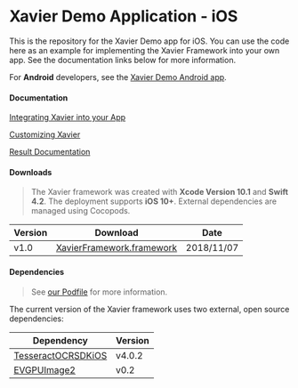 # Xavier Demo Application - iOS

This is the repository for the Xavier Demo app for iOS. You can use the code here as an example for implementing the Xavier Framework into your own app.
See the documentation links below for more information.

For **Android** developers, see the [Xavier Demo Android app](https://github.com/BlackSharkTech/xavier-demo-android).

#### Documentation

[Integrating Xavier into your App](./documentation/integration.md)

[Customizing Xavier](./documentation/customization.md)

[Result Documentation](./documentation/result-mapping.md)

#### Downloads
> The Xavier framework was created with **Xcode Version 10.1** and **Swift 4.2**. The deployment supports **iOS 10+**. External dependencies are managed using Cocopods.


| Version | Download | Date |
|---------|----------|------|
| v1.0 | [XavierFramework.framework](./downloads/v2.0/XavierFramework.framework.zip) | 2018/11/07 |

#### Dependencies
> See [our Podfile](./XavierDemoiOS/Podfile) for more information.

The current version of the Xavier framework uses two external, open source dependencies:

| Dependency | Version |
|------------|---------|
| [TesseractOCRSDKiOS](https://github.com/msgrizz/TesseractOCRSDKiOS) | v4.0.2 |
| [EVGPUImage2](https://github.com/BradLarson/GPUImage2) | v0.2 |

